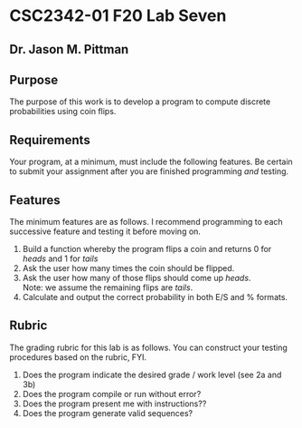 # CSC2342-01 F20 Lab Seven
## Dr. Jason M. Pittman

## Purpose
The purpose of this work is to develop a program to compute discrete probabilities using coin flips.

## Requirements
Your program, at a minimum, must include the following features. Be certain to submit your assignment after you are finished programming *and* testing.

## Features
   The minimum features are as follows. I recommend programming to each successive feature and testing it before moving on.

   1. Build a function whereby the program flips a coin and returns 0 for *heads* and 1 for *tails*  
   2. Ask the user how many times the coin should be flipped.
   3. Ask the user how many of those flips should come up *heads*.  
       Note: we assume the remaining flips are *tails*.
   4. Calculate and output the correct probability in both E/S and % formats.
       
## Rubric
The grading rubric for this lab is as follows. You can construct your testing procedures based on the rubric, FYI.

   1. Does the program indicate the desired grade / work level (see 2a and 3b)  
   2. Does the program compile or run without error?
   2. Does the program present me with instructions??
   3. Does the program generate valid sequences?    
